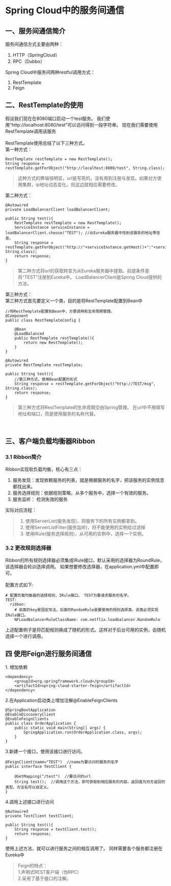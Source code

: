 <h1>Spring Cloud中的服务间通信</h1>
<h2>一、服务间通信简介</h2>
服务间通信方式主要由两种：

1. HTTP（SpringCloud）
2. RPC（Dubbo）

Spring Cloud中服务间两种restful调用方式：

1. RestTemplate
2. Feign

<h2>二、RestTemplate的使用</h2>
假设我们现在在8080端口启动一个test服务。
我们使用“http://localhost:8080/test”可以访问得到一段字符串。
现在我们需要使用RestTemplate调用该服务
<br><br>
RestTemplate使用总结了以下三种方式。
<br>第一种方式：

    RestTemplate restTemplate = new RestTemplate();
    String response = restTemplate.getForObject("http://localhost:8080/test", String.class);

>这种方式的弊端很明显，url是写死的。没有用到注册与发现。如果对方使用集群，ip地址动态变化，则这边就相应需要修改。

第二种方式：

    @Autowired
    private LoadBalancerClient loadBalancerClient;

    public String test(){
        RestTemplate restTemplate = new RestTemplate();
        ServiceInstance serviceInstance = loadBalancerClient.choose("TEST"); //从Eureka服务器中找到该服务的地址等信息。
        String response = restTemplate.getForObject("http://"+serviceInstance.getHost()+":"+serviceInstance.getPort()+"/test", String.class);
        return response;
    }

>第二种方式将url的获取转变为从Eureka服务器中提取。前提条件是将“TEST”注册到Eureka中。
LoadBalancerClient是Spring Cloud提供的方法。

第三种方式：
<br>第三种方式首先要定义一个类，目的是将RestTemplate配置到Bean中

    //将RestTemplate配置到Bean中，方便调用和生命周期管理。
    @Component
    public class RestTemplateConfig {
    
        @Bean
        @LoadBalanced
        public RestTemplate restTemplate(){
            return new RestTemplate();
        }
    }

    @Autowired
    private RestTemplate restTemplate;

    public String test(){
        //第三种方式，使用Bean配置的形式
        String response = restTemplate.getForObject("http://TEST/msg", String.class);
        return response;
    }

>第三种方式将RestTemplate的生命周期交由Spring管理。
在url中不用填写地址和端口，而是使用服务的名称代替。

<br>     
<h2>三、客户端负载均衡器Ribbon</h2>
<h3>3.1 Ribbon简介</h3>
Ribbon实现软负载均衡，核心有三点：

1. 服务发现：发现依赖服务的列表，就是根据服务的名字，把该服务的实例信息都找出来。
2. 服务选择规则：依据规则策略，从多个服务中，选择一个有效的服务。
3. 服务监听： 检测失效的服务

实际对应流程：
>1. 使用ServerList(服务发现)，将服务下的所有实例都拿到。
>2. 使用ServerListFilter(服务监听)，将不能使用的实例给过滤掉
>3. 使用IRule(服务选择规则)，从可用的实例中，选择一个实例。

<h3>3.2 更改规则选择器</h3>
Ribbon的所有规则选择器必须集成IRule接口，默认采用的选择器为RoundRule，该选择器会轮训选择调用。
如果想要修改选择器，在application.yml中配置即可。
<br><br>
配置方式如下:

    # 配置负载均衡器的选择规则，IRule接口。 TEST为要请求服务的名字。
    TEST:
      ribbon:
        # 前面的key是固定写法，后面的RandomRule是要使用的规则选择类。该类必须实现IRule接口。
        NFLoadBalancerRuleClassName: com.netflix.loadbalancer.RandomRule

上述配置例子是将匹配规则换成了随机的形式。这样对于后台可用的实例，会随机选择一个进行调用。

<h2>四 使用Feign进行服务间通信</h2>
1. 增加依赖


    <dependency>
        <groupId>org.springframework.cloud</groupId>
        <artifactId>spring-cloud-starter-feign</artifactId>
    </dependency>
    

2.在Application启动类上增加注解@EnableFeignClients

    @SpringBootApplication
    @EnableDiscoveryClient
    @EnableFeignClients
    public class OrderApplication {
        public static void main(String[] args) {
            SpringApplication.run(OrderApplication.class, args);
        }
    }
    
3.新建一个接口，使用该接口进行访问。

    @FeignClient(name="TEST")  //name为要访问的服务的名字
    public interface TestClient {
    
        @GetMapping("/test")  //要访问的url
        String test();  //调用这个方法，即可获取到相应服务的内容。返回值为对方返回的类型。方法名可以自定义。
    }
    
4.调用上述接口进行访问

    @Autowired
    private TestClient testClient;

    public String test(){
        String response = testClient.test();
        return response;
    }
    
使用上述方法，就可以进行服务之间的相互调用了。
同样需要各个服务都注册在Eureka中

>Feign的特点：<br>1.声明式REST客户端（伪RPC）<br>2.采用了基于接口的注解。

